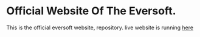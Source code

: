 # Official Website Of The Eversoft. 
This is the official eversoft website, repository. live website is running <a href="https://www.eversoft.lk">here</a> 
